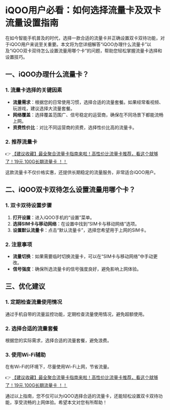 # iQOO用户必看：如何选择流量卡及双卡流量设置指南

在如今智能手机普及的时代，选择一款合适的流量卡并正确设置双卡双待功能，对于iQOO用户来说至关重要。本文将为您详细解答“iQOO办理什么流量卡”以及“iQOO双卡双待怎么设置流量用哪个卡”的问题，帮助您轻松掌握流量卡选择和设置技巧。

## 一、iQOO办理什么流量卡？

### 1. 流量卡选择的关键因素
- **流量需求**：根据您的日常使用习惯，选择合适的流量套餐。如果经常看视频、玩游戏，建议选择大流量套餐。
- **网络覆盖**：选择覆盖范围广、信号稳定的运营商，确保在不同场景下都能流畅上网。
- **资费性价比**：对比不同运营商的资费，选择性价比高的流量卡。

### 2. 推荐流量卡
👉 [【建议收藏】最全聚合流量卡指南来啦！高性价比流量卡推荐，看这个就够了！19元 100G长期流量卡 ！！](https://bit.ly/Liuliangka)

这款流量卡不仅价格实惠，还提供长期稳定的流量服务，非常适合iQOO用户。

## 二、iQOO双卡双待怎么设置流量用哪个卡？

### 1. 双卡双待设置步骤
1. **打开设置**：进入iQOO手机的“设置”菜单。
2. **选择SIM卡与移动网络**：在设置中找到“SIM卡与移动网络”选项。
3. **设置默认流量卡**：点击“默认流量卡”，选择您希望用于上网的SIM卡。

### 2. 注意事项
- **流量切换**：如果需要临时切换流量卡，可以在“SIM卡与移动网络”中手动更改。
- **信号强度**：确保所选流量卡的信号强度良好，避免影响上网体验。

## 三、优化建议

### 1. 定期检查流量使用情况
通过手机自带的流量监控功能，定期检查流量使用情况，避免超额使用。

### 2. 选择合适的流量套餐
根据您的实际需求，选择合适的流量套餐，避免浪费。

### 3. 使用Wi-Fi辅助
在有Wi-Fi的环境下，尽量使用Wi-Fi上网，节省流量。

👉 [【建议收藏】最全聚合流量卡指南来啦！高性价比流量卡推荐，看这个就够了！19元 100G长期流量卡 ！！](https://bit.ly/Liuliangka)

通过以上指南，您不仅可以为iQOO选择合适的流量卡，还能轻松设置双卡双待功能，享受流畅的上网体验。希望本文对您有所帮助！